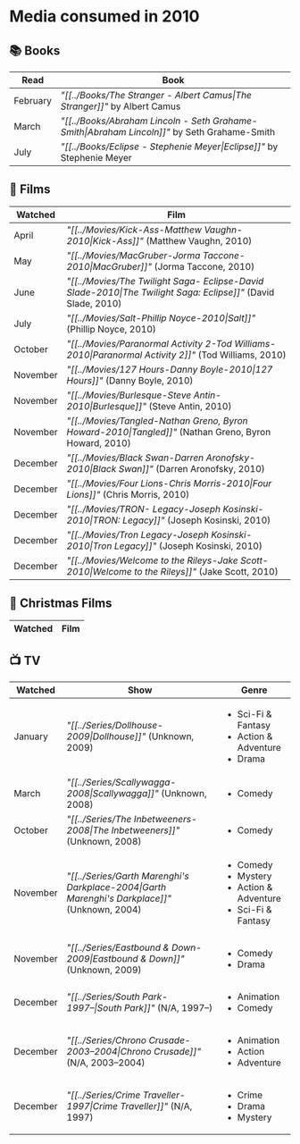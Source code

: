 # Media consumed in 2010

## 📚 Books
| Read     | Book                                                                                         |
| -------- | -------------------------------------------------------------------------------------------- |
| February | _"[[../Books/The Stranger - Albert Camus\|The Stranger]]"_ by Albert Camus                   |
| March    | _"[[../Books/Abraham Lincoln - Seth Grahame-Smith\|Abraham Lincoln]]"_ by Seth Grahame-Smith |
| July     | _"[[../Books/Eclipse - Stephenie Meyer\|Eclipse]]"_ by Stephenie Meyer                       |


## 🍿 Films
| Watched  | Film                                                                                                          |
| -------- | ------------------------------------------------------------------------------------------------------------- |
| April    | _"[[../Movies/Kick-Ass-Matthew Vaughn-2010\|Kick-Ass]]"_ (Matthew Vaughn, 2010)                               |
| May      | _"[[../Movies/MacGruber-Jorma Taccone-2010\|MacGruber]]"_ (Jorma Taccone, 2010)                               |
| June     | _"[[../Movies/The Twilight Saga- Eclipse-David Slade-2010\|The Twilight Saga: Eclipse]]"_ (David Slade, 2010) |
| July     | _"[[../Movies/Salt-Phillip Noyce-2010\|Salt]]"_ (Phillip Noyce, 2010)                                         |
| October  | _"[[../Movies/Paranormal Activity 2-Tod Williams-2010\|Paranormal Activity 2]]"_ (Tod Williams, 2010)         |
| November | _"[[../Movies/127 Hours-Danny Boyle-2010\|127 Hours]]"_ (Danny Boyle, 2010)                                   |
| November | _"[[../Movies/Burlesque-Steve Antin-2010\|Burlesque]]"_ (Steve Antin, 2010)                                   |
| November | _"[[../Movies/Tangled-Nathan Greno, Byron Howard-2010\|Tangled]]"_ (Nathan Greno, Byron Howard, 2010)         |
| December | _"[[../Movies/Black Swan-Darren Aronofsky-2010\|Black Swan]]"_ (Darren Aronofsky, 2010)                       |
| December | _"[[../Movies/Four Lions-Chris Morris-2010\|Four Lions]]"_ (Chris Morris, 2010)                               |
| December | _"[[../Movies/TRON- Legacy-Joseph Kosinski-2010\|TRON: Legacy]]"_ (Joseph Kosinski, 2010)                     |
| December | _"[[../Movies/Tron Legacy-Joseph Kosinski-2010\|Tron Legacy]]"_ (Joseph Kosinski, 2010)                       |
| December | _"[[../Movies/Welcome to the Rileys-Jake Scott-2010\|Welcome to the Rileys]]"_ (Jake Scott, 2010)             |


## 🎄 Christmas Films
| Watched | Film |
| ------- | ---- |


## 📺 TV
| Watched  | Show                                                                                          | Genre                                                                                        |
| -------- | --------------------------------------------------------------------------------------------- | -------------------------------------------------------------------------------------------- |
| January  | _"[[../Series/Dollhouse-2009\|Dollhouse]]"_ (Unknown, 2009)                                   | <ul><li>Sci-Fi & Fantasy</li><li>Action & Adventure</li><li>Drama</li></ul>                  |
| March    | _"[[../Series/Scallywagga-2008\|Scallywagga]]"_ (Unknown, 2008)                               | <ul><li>Comedy</li></ul>                                                                     |
| October  | _"[[../Series/The Inbetweeners-2008\|The Inbetweeners]]"_ (Unknown, 2008)                     | <ul><li>Comedy</li></ul>                                                                     |
| November | _"[[../Series/Garth Marenghi's Darkplace-2004\|Garth Marenghi's Darkplace]]"_ (Unknown, 2004) | <ul><li>Comedy</li><li>Mystery</li><li>Action & Adventure</li><li>Sci-Fi & Fantasy</li></ul> |
| November | _"[[../Series/Eastbound & Down-2009\|Eastbound & Down]]"_ (Unknown, 2009)                     | <ul><li>Comedy</li><li>Drama</li></ul>                                                       |
| December | _"[[../Series/South Park-1997–\|South Park]]"_ (N/A, 1997–)                                   | <ul><li>Animation</li><li>Comedy</li></ul>                                                   |
| December | _"[[../Series/Chrono Crusade-2003–2004\|Chrono Crusade]]"_ (N/A, 2003–2004)                   | <ul><li>Animation</li><li>Action</li><li>Adventure</li></ul>                                 |
| December | _"[[../Series/Crime Traveller-1997\|Crime Traveller]]"_ (N/A, 1997)                           | <ul><li>Crime</li><li>Drama</li><li>Mystery</li></ul>                                        |
